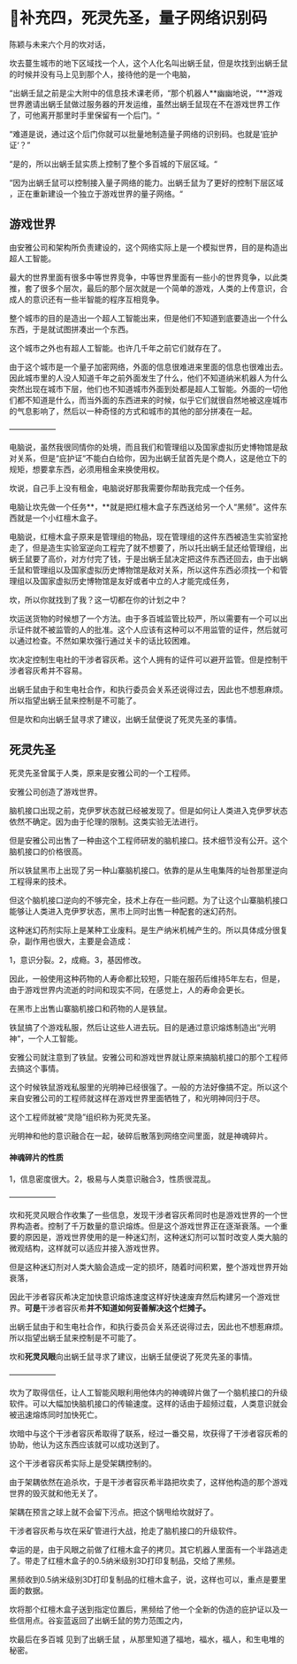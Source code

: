 # 🌟补充四，死灵先圣，量子网络识别码

陈颖与未来六个月的坎对话，

坎去蔓生城市的地下区域找一个人，这个人化名叫出蜗壬鼠，但是坎找到出蜗壬鼠的时候并没有马上见到那个人，接待他的是一个电脑，

“出蜗壬鼠之前是尘大附中的信息技术课老师，“那个机器人**幽幽地说，“**游戏世界邀请出蜗壬鼠做过服务器的开发运维，虽然出蜗壬鼠现在不在游戏世界工作了，可他离开那里时手里保留有一个后门。“

“难道是说，通过这个后门你就可以批量地制造量子网络的识别码。也就是‘庇护证‘？”

“是的，所以出蜗壬鼠实质上控制了整个多百城的下层区域。“

“因为出蜗壬鼠可以控制接入量子网络的能力。出蜗壬鼠为了更好的控制下层区域 ，正在重新建设一个独立于游戏世界的量子网络。“

## 游戏世界

由安雅公司和架构所负责建设的，这个网络实际上是一个模拟世界，目的是构造出超人工智能。

最大的世界里面有很多中等世界竞争，中等世界里面有一些小的世界竞争，以此类推，套了很多个层次，最后的那个层次就是一个简单的游戏，人类的上传意识，合成人的意识还有一些半智能的程序互相竞争。

整个城市的目的是造出一个超人工智能出来，但是他们不知道到底要造出一个什么东西，于是就试图拼凑出一个东西。

 这个城市之外也有超人工智能。也许几千年之前它们就存在了。 

由于这个城市是一个量子加密网络，外面的信息很难进来里面的信息也很难出去。因此城市里的人没人知道千年之前外面发生了什么，他们不知道纳米机器人为什么突然出现在城市下层，他们也不知道城市外面到处都是超人工智能。外面的一切他们都不知道是什么，而当外面的东西进来的时候，似乎它们就很自然地被这座城市的气息影响了，然后以一种奇怪的方式和城市的其他的部分拼凑在一起。

——————

电脑说，虽然我很同情你的处境，而且我们和管理组以及国家虚拟历史博物馆是敌对关系，但是“庇护证“不能白白给你，因为出蜗壬鼠首先是个商人，这是他立下的规矩，想要拿东西，必须用租金来换使用权。

坎说，自己手上没有租金，电脑说好那我需要你帮助我完成一个任务。

电脑让坎先做一个任务**，**就是把红檀木盒子东西送给另一个人“黑频”。这件东西就是一个小红檀木盒子。

电脑说，红檀木盒子原来是管理组的物品，现在管理组的这件东西被造生实验室抢走了，但是造生实验室逆向工程完了就不想要了，所以托出蜗壬鼠还给管理组，出蜗壬鼠要了高价，对方付完了钱，于是出蜗壬鼠决定把这件东西还回去，由于出蜗壬鼠和管理组以及国家虚拟历史博物馆是敌对关系，所以这件东西必须找一个和管理组以及国家虚拟历史博物馆是友好或者中立的人才能完成任务，

坎，所以你就找到了我？这一切都在你的计划之中？

坎运送货物的时候想了一个方法。由于多百城监管比较严，所以需要有一个可以出示证件就不被监管的人的批准。这个人应该有这种可以不用监管的证件，然后就可以通过检查。不然如果坎强行通过关卡的话比较困难。

坎决定控制生电社的干涉者容灰希。这个人拥有的证件可以避开监管。但是控制干涉者容灰希并不容易。

出蜗壬鼠由于和生电社合作，和执行委员会关系还说得过去，因此也不想惹麻烦。所以指望出蜗壬鼠来控制是不可能了。

但是坎和向出蜗壬鼠寻求了建议，出蜗壬鼠便说了死灵先圣的事情。

## 死灵先圣

死灵先圣曾属于人类，原来是安雅公司的一个工程师。

安雅公司创造了游戏世界。

脑机接口出现之前，克伊罗状态就已经被发现了。但是如何让人类进入克伊罗状态依然不确定。因为由于伦理的限制。这类实验无法进行。

但是安雅公司出售了一种由这个工程师研发的脑机接口。技术细节没有公开。这个脑机接口的价格很高。

所以铁鼠黑市上出现了另一种山寨脑机接口。依靠的是从生电集阵的址咎那里逆向工程得来的技术。

但这个脑机接口逆向的不够完全，技术上存在一些问题。为了让这个山寨脑机接口能够让人类进入克伊罗状态，黑市上同时出售一种配套的迷幻药剂。

这种迷幻药剂实际上是某种工业废料。是生产纳米机械产生的。所以具体成分很复杂，副作用也很大，主要是会造成：

1，意识分裂。2，成瘾。3，基因修改。

因此，一般使用这种药物的人寿命都比较短，只能在服药后维持5年左右，但是，由于游戏世界内流逝的时间和现实不同，在感觉上，人的寿命会更长。

在黑市上出售山寨脑机接口和药物的人是铁鼠。

铁鼠搞了个游戏私服，然后让这些人进去玩。目的是通过意识熔炼制造出“光明神“，一个人工智能。

安雅公司就注意到了铁鼠。安雅公司和游戏世界就让原来搞脑机接口的那个工程师去搞这个事情。

这个时候铁鼠游戏私服里的光明神已经很强了。一般的方法好像搞不定。所以这个来自安雅公司的工程师就这样在游戏世界里面牺牲了，和光明神同归于尽。

这个工程师就被“灵隐”组织称为死灵先圣。

光明神和他的意识融合在一起，破碎后散落到网络空间里面，就是神魂碎片。

#### 神魂碎片的性质

1，信息密度很大。2，极易与人类意识融合3，性质很混乱。

——————

坎和死灵风眼合作收集了一些信息，发现干涉者容灰希同时也是游戏世界的一个世界构造者。控制了千万数量的意识熔炼。但是这个游戏世界正在逐渐衰落。一个重要的原因是，游戏世界使用的是一种迷幻剂，这种迷幻剂可以暂时改变人类大脑的微观结构，这样就可以适应并接入游戏世界。

但是这种迷幻剂对人类大脑会造成一定的损坏，随着时间积累，整个游戏世界开始衰落，

因此干涉者容灰希决定加快意识熔炼速度这样好快速废弃然后构建另一个游戏世界。**可是**干涉者容灰希**并不知道如何妥善解决这个烂摊子。**

出蜗壬鼠由于和生电社合作，和执行委员会关系还说得过去，因此也不想惹麻烦。所以指望出蜗壬鼠来控制是不可能了。

坎和**死灵风眼**向出蜗壬鼠寻求了建议，出蜗壬鼠便说了死灵先圣的事情。

——————

坎为了取得信任，让人工智能风眼利用他体内的神魂碎片做了一个脑机接口的升级软件。可以大幅加快脑机接口的传输速度。这样的话由于超频过载，人类意识就会被迅速熔炼同时加快死亡。

坎暗中与这个干涉者容灰希取得了联系，经过一番交易，坎获得了干涉者容灰希的协助，他认为这东西应该就可以成功送到了。

这个干涉者容灰希实际上是受架耦控制的。

由于架耦依然在追杀坎，于是干涉者容灰希半路把坎卖了，这样他构造的那个游戏世界的毁灭就和他无关了。

架耦在预言之球上就不会留下污点。把这个锅甩给坎就好了。

干涉者容灰希与坎在采矿管进行大战，抢走了脑机接口的升级软件。

幸运的是，由于风眼之前做了红檀木盒子的拷贝。其它机器人里面有一个半路逃走了。带走了红檀木盒子的0.5纳米级别3D打印复制品，交给了黑频。

黑频收到0.5纳米级别3D打印复制品的红檀木盒子，说，这样也可以，重点是要里面的数据。

坎将那个红檀木盒子送到指定位置后，黑频给了他一个全新的伪造的庇护证以及一些信用点。谷妄蓝返回了出蜗壬鼠的势力范围之内，

坎最后在多百城 见到了出蜗壬鼠 ，从那里知道了福地，福水，福人，和生电堆的秘密。



